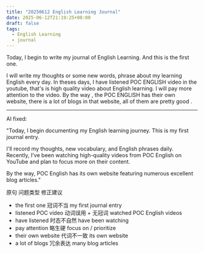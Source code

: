 ```yaml
---
title: "20250612 English Learning Journal"
date: 2025-06-12T21:19:25+08:00
draft: false
tags:
  - English Learning
  - journal
---
```



Today, I begin to write my journal of English Learning. And this is the first one.

I will write my thoughts or some new words, phrase about my learning English every day. In theses days, I have listened POC ENGLISH video in the youtube, that's is high quality video about English learning. I will pay more attention to the video. By the way , the POC ENGLISH has their own website, there is a lot of blogs in that website, all of them are pretty good . 

--- 
AI fixed:

"Today, I begin documenting my English learning journey. This is my first journal entry.

I'll record my thoughts, new vocabulary, and English phrases daily. Recently, I've been watching high-quality ​videos​​ from POC English on YouTube and plan to focus more on their content.

By the way, POC English has its own website featuring numerous excellent blog articles."


原句  	问题类型    修正建议
* the first one	冠词不当	my first journal entry
* listened POC video	动词误用 + 无冠词	watched POC English videos
* have listened	时态不自然	have been watching
* pay attention	略生硬	focus on / prioritize
* their own website	代词不一致	its own website
* a lot of blogs	冗余表达	many blog articles